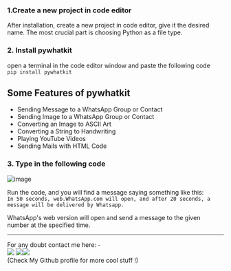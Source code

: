 ### 1.Create a new project in code editor

After installation, create a new project in code editor, give it the desired name. The most crucial part is choosing Python as a file type. <br>

### 2. Install pywhatkit

open a terminal in the code editor window and paste the following code <br>
  `pip install pywhatkit`
  
## Some Features of pywhatkit
* Sending Message to a WhatsApp Group or Contact
* Sending Image to a WhatsApp Group or Contact
* Converting an Image to ASCII Art
* Converting a String to Handwriting
* Playing YouTube Videos
* Sending Mails with HTML Code


### 3. Type in the following code 

![image](https://user-images.githubusercontent.com/61057666/147883823-389ceb2b-cd92-4af1-9358-057b82034123.png)


Run the code, and you will find a message saying something like this: <br>
`In 50 seconds, web.WhatsApp.com will open, and after 20 seconds, a message will be delivered by Whatsapp.`

WhatsApp's web version will open and send a message to the given number at the specified time. <br>

<hr>

For any doubt contact me  here: - <br>
[<img src="https://img.icons8.com/color/50/000000/instagram-new--v2.png"/>](https://www.instagram.com/lets__code/) [<img src="https://img.icons8.com/color/48/000000/github--v3.png"/>](https://github.com/avinash201199)[<img src="https://img.icons8.com/color/48/000000/linkedin.png"/>](https://www.linkedin.com/in/avinash-singh-071b79175/)
<br>(Check My Github profile for more cool stuff !)<br>
